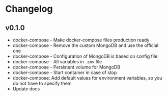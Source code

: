 # Changelog

## v0.1.0

* docker-compose - Make docker-compose files production ready
* docker-compose - Remove the custom MongoDB and use the official one
* docker-compose - Configuration of MongoDB is based on config file
* docker-compose - All variables in `.env` file
* docker-compose - Persistent volume for MongoDB
* docker-compose - Start container in case of stop
* docker-compose: Add default values for environment variables, so you do not have to specify them
* Update docs
